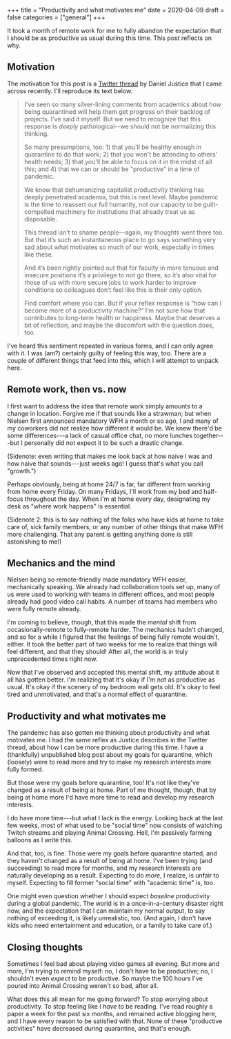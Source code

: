 +++
title = "Productivity and what motivates me"
date = 2020-04-09
draft = false
categories = ["general"]
+++

It took a month of remote work for me to fully abandon the expectation that I should be as productive as usual during this time. This post reflects on why.

<!--more-->

## Motivation
The motivation for this post is a [Twitter thread](https://twitter.com/justicedanielh/status/1238560925575024640) by Daniel Justice that I came across recently. I'll reproduce its text below:

> I've seen so many silver-lining comments from academics about how being quarantined will help them get progress on their backlog of projects. I've said it myself. But we need to recognize that this response is *deeply* pathological--we should not be normalizing this thinking.
>
> So many presumptions, too: 1) that you'll be healthy enough in quarantine to do that work; 2) that you won't be attending to others' health needs; 3) that you'll be able to focus on it in the midst of all this; and 4) that we can or should be "productive" in a time of pandemic.
>
> We know that dehumanizing capitalist productivity thinking has deeply penetrated academia, but this is next level. Maybe pandemic is the time to reassert our full humanity, not our capacity to be guilt-compelled machinery for institutions that already treat us as disposable.
>
> This thread isn’t to shame people—again, my thoughts went there too. But that it’s such an instantaneous place to go says something very sad about what motivates so much of our work, especially in times like these.
>
> And it’s been rightly pointed out that for faculty in more tenuous and insecure positions it’s a privilege to *not* go there, so it’s also vital for those of us with more secure jobs to work harder to improve conditions so colleagues don’t feel like this is their only option.
>
> Find comfort where you can. But if your reflex response is “how can I become more of a productivity machine?” I’m not sure how that contributes to long-term health or happiness. Maybe that deserves a bit of reflection, and maybe the discomfort with the question does, too.

I've heard this sentiment repeated in various forms, and I can only agree with it. I was (am?) certainly guilty of feeling this way, too. There are a couple of different things that feed into this, which I will attempt to unpack here.


## Remote work, then vs. now
I first want to address the idea that remote work simply amounts to a change in location. Forgive me if that sounds like a strawman; but when Nielsen first announced mandatory WFH a month or so ago, I and many of my coworkers did not realize how different it would be. We knew there'd be some differences---a lack of casual office chat, no more lunches together---but I personally did not expect it to be such a drastic change.

(Sidenote: even writing that makes me look back at how naive I was and how naive that sounds---just weeks ago! I guess that's what you call "growth.")

Perhaps obviously, being at home 24/7 is far, far different from working from home every Friday. On many Fridays, I'll work from my bed and half-focus throughout the day. When I'm at home every day, designating my desk as "where work happens" is essential.

(Sidenote 2: this is to say nothing of the folks who have kids at home to take care of, sick family members, or any number of other things that make WFH more challenging. That any parent is getting anything done is still astonishing to me!)


## Mechanics and the mind
Nielsen being so remote-friendly made mandatory WFH easier, mechanically speaking. We already had collaboration tools set up, many of us were used to working with teams in different offices, and most people already had good video call habits. A number of teams had members who were fully remote already.

I'm coming to believe, though, that this made the *mental* shift from occasionally-remote to fully-remote harder. The mechanics hadn't changed, and so for a while I figured that the feelings of being fully remote wouldn't, either. It took the better part of two weeks for me to realize that things will feel different, and that they should! After all, the world is in truly unprecedented times right now.

Now that I've observed and accepted this mental shift, my attitude about it all has gotten better. I'm realizing that it's okay if I'm not as productive as usual. It's okay if the scenery of my bedroom wall gets old. It's okay to feel tired and unmotivated, and that's a normal effect of quarantine.


## Productivity and what motivates me
The pandemic has also gotten me thinking about productivity and what motivates me. I had the same reflex as Justice describes in the Twitter thread, about how I can be more productive during this time. I have a (thankfully) unpublished blog post about my goals for quarantine, which (loosely) were to read more and try to make my research interests more fully formed.

But those were my goals before quarantine, too! It's not like they've changed as a result of being at home. Part of me thought, though, that by being at home more I'd have more time to read and develop my research interests. 

I do have more time---but what I lack is the energy. Looking back at the last few weeks, most of what used to be "social time" now consists of watching Twitch streams and playing Animal Crossing. Hell, I'm passively farming balloons as I write this.

And that, too, is fine. Those were my goals before quarantine started, and they haven't changed as a result of being at home. I've been trying (and succeeding) to read more for months, and my research interests are naturally developing as a result. Expecting to do *more*, I realize, is unfair to myself. Expecting to fill former "social time" with "academic time" is, too.

One might even question whether I should expect *baseline* productivity during a global pandemic. The world is in a once-in-a-century disaster right now, and the expectation that I can maintain my normal output, to say nothing of exceeding it, is likely unrealistic, too. (And again, I don't have kids who need entertainment and education, or a family to take care of.)


## Closing thoughts
Sometimes I feel bad about playing video games all evening. But more and more, I'm trying to remind myself: no, I don't have to be productive; no, I shouldn't even *expect* to be productive. So maybe the 100 hours I've poured into Animal Crossing weren't so bad, after all.

What does this all mean for me going forward? To stop worrying about productivity. To stop feeling like I *have* to be reading. I've read roughly a paper a week for the past six months, and remained active blogging here, and I have every reason to be satisfied with that. None of these "productive activities" have decreased during quarantine, and that's enough.
